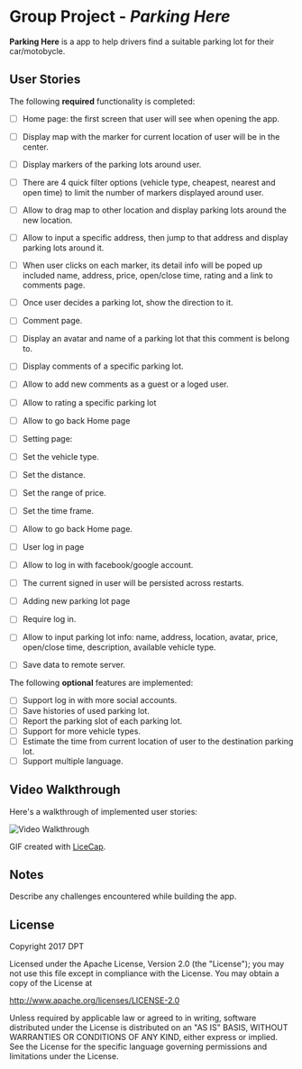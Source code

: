 # Group Project - *Parking Here*

**Parking Here** is a app to help drivers find a suitable parking lot for their car/motobycle.

## User Stories

The following **required** functionality is completed:

- [ ] Home page: the first screen that user will see when opening the app.
- [ ] Display map with the marker for current location of user will be in the center.
- [ ] Display markers of the parking lots around user.
- [ ] There are 4 quick filter options (vehicle type, cheapest, nearest and open time) to limit the number of markers displayed around user.
- [ ] Allow to drag map to other location and display parking lots around the new location.
- [ ] Allow to input a specific address, then jump to that address and display parking lots around it.
- [ ] When user clicks on each marker, its detail info will be poped up included name, address, price, open/close time, rating and a link to comments page.
- [ ] Once user decides a parking lot, show the direction to it.
- [ ] Comment page.
- [ ] Display an avatar and name of a parking lot that this comment is belong to.
- [ ] Display comments of a specific parking lot.
- [ ] Allow to add new comments as a guest or a loged user.
- [ ] Allow to rating a specific parking lot
- [ ] Allow to go back Home page
- [ ] Setting page: 
- [ ] Set the vehicle type.
- [ ] Set the distance.
- [ ] Set the range of price.
- [ ] Set the time frame.
- [ ] Allow to go back Home page.
- [ ] User log in page
- [ ] Allow to log in with facebook/google account.
- [ ] The current signed in user will be persisted across restarts.

- [ ] Adding new parking lot page
- [ ] Require log in.
- [ ] Allow to input parking lot info: name, address, location, avatar, price, open/close time, description, available vehicle type.
- [ ] Save data to remote server.

The following **optional** features are implemented:

- [ ] Support log in with more social accounts.
- [ ] Save histories of used parking lot.
- [ ] Report the parking slot of each parking lot.
- [ ] Support for more vehicle types.
- [ ] Estimate the time from current location of user to the destination parking lot.
- [ ] Support multiple language.

## Video Walkthrough

Here's a walkthrough of implemented user stories:

<img src='' title='Video Walkthrough' width='' alt='Video Walkthrough' />

GIF created with [LiceCap](http://www.cockos.com/licecap/).

## Notes

Describe any challenges encountered while building the app.

## License

Copyright 2017 DPT

Licensed under the Apache License, Version 2.0 (the "License");
you may not use this file except in compliance with the License.
You may obtain a copy of the License at

http://www.apache.org/licenses/LICENSE-2.0

Unless required by applicable law or agreed to in writing, software
distributed under the License is distributed on an "AS IS" BASIS,
WITHOUT WARRANTIES OR CONDITIONS OF ANY KIND, either express or implied.
See the License for the specific language governing permissions and
limitations under the License.
